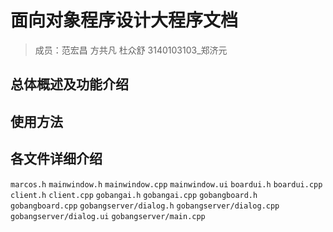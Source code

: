 # 面向对象程序设计大程序文档
> 成员：范宏昌 方共凡 杜众舒 3140103103_郑济元 

## 总体概述及功能介绍

## 使用方法

## 各文件详细介绍
`marcos.h`
`mainwindow.h`
`mainwindow.cpp`
`mainwindow.ui`
`boardui.h`
`boardui.cpp`
`client.h`
`client.cpp`
`gobangai.h`
`gobangai.cpp`
`gobangboard.h`
`gobangboard.cpp`
`gobangserver/dialog.h`
`gobangserver/dialog.cpp`
`gobangserver/dialog.ui`
`gobangserver/main.cpp`

